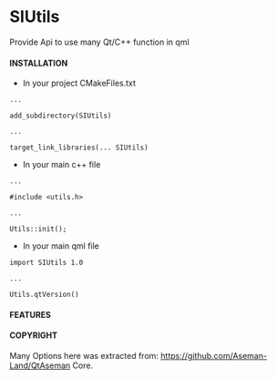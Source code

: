 # SIUtils
Provide Api to use many Qt/C++ function in qml

#### INSTALLATION

- In your project CMakeFiles.txt
```
...

add_subdirectory(SIUtils)

...

target_link_libraries(... SIUtils)

```

- In your main c++ file
```
...

#include <utils.h>

...

Utils::init();

```

- In your main qml file
```
import SIUtils 1.0

...

Utils.qtVersion()

```
#### FEATURES



#### COPYRIGHT
Many Options here was extracted from: https://github.com/Aseman-Land/QtAseman Core.

